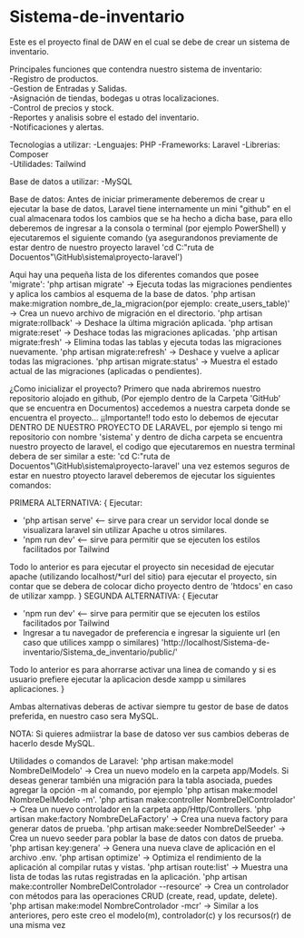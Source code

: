 # Sistema-de-inventario
Este es el proyecto final de DAW en el cual se debe de crear un sistema de inventario.

Principales funciones que contendra nuestro sistema de inventario:  
-Registro de productos.  
-Gestion de Entradas y Salidas.  
-Asignación de tiendas, bodegas u otras localizaciones.  
-Control de precios y stock.  
-Reportes y analisis sobre el estado del inventario.  
-Notificaciones y alertas.  

Tecnologias a utilizar: 
-Lenguajes: PHP 
-Frameworks: Laravel 
-Librerias: Composer  
-Utilidades: Tailwind 

Base de datos a utilizar: 
-MySQL 

Base de datos: 
Antes de iniciar primeramente deberemos de crear u ejecutar la base de datos, Laravel tiene internamente un mini "github" en el cual almacenara todos los cambios que se ha hecho a dicha base, para ello deberemos de ingresar a la consola o terminal (por ejemplo PowerShell) y ejecutaremos el siguiente comando (ya asegurandonos previamente de estar dentro de nuestro proyecto laravel 'cd C:\"ruta de Docuentos"\GitHub\sistema\proyecto-laravel') 

Aqui hay una pequeña lista de los diferentes comandos que posee 'migrate': 
'php artisan migrate' -> Ejecuta todas las migraciones pendientes y aplica los cambios al esquema de la base de datos. 
'php artisan make:migration nombre_de_la_migracion(por ejemplo: create_users_table)' ->  Crea un nuevo archivo de migración en el directorio. 
'php artisan migrate:rollback' -> Deshace la última migración aplicada. 
'php artisan migrate:reset' -> Deshace todas las migraciones aplicadas. 
'php artisan migrate:fresh' -> Elimina todas las tablas y ejecuta todas las migraciones nuevamente. 
'php artisan migrate:refresh' -> Deshace y vuelve a aplicar todas las migraciones. 
'php artisan migrate:status' -> Muestra el estado actual de las migraciones (aplicadas o pendientes). 

¿Como inicializar el proyecto? 
Primero que nada abriremos nuestro repositorio alojado en github, (Por ejemplo dentro de la Carpeta 'GitHub' que se encuentra en Documentos) accedemos a nuestra carpeta
donde se encuentra el proyecto... ¡¡Importante!! todo esto lo debemos de ejecutar DENTRO DE NUESTRO PROYECTO DE LARAVEL, por ejemplo si tengo mi repositorio con 
nombre 'sistema' y dentro de dicha carpeta se encuentra nuestro proyecto de laravel, el codigo que ejecutaremos en nuestra terminal debera de ser similar a este: 
'cd C:\"ruta de Docuentos"\GitHub\sistema\proyecto-laravel'  una vez estemos seguros de estar en nuestro ptoyecto laravel deberemos de ejecutar los siguientes comandos:  

PRIMERA ALTERNATIVA:
{
Ejecutar: 

- 'php artisan serve' <-- sirve para crear un servidor local donde se visualizara laravel sin utilizar Apache u otros similares. 
- 'npm run dev' <-- sirve para permitir que se ejecuten los estilos facilitados por Tailwind 

Todo lo anterior es para ejecutar el proyecto sin necesidad de ejecutar apache (utilizando localhost/*url del sitio) para ejecutar el proyecto, sin contar que se
debera de colocar dicho proyecto dentro de 'htdocs' en caso de utilizar xampp. 
}
SEGUNDA ALTERNATIVA: 
{
Ejecutar 
- 'npm run dev' <-- sirve para permitir que se ejecuten los estilos facilitados por Tailwind 
- Ingresar a tu navegador de preferencia e ingresar la siguiente url (en caso que utilices xampp o similares) 
'http://localhost/Sistema-de-inventario/Sistema_de_inventario/public/' 

Todo lo anterior es para ahorrarse activar una linea de comando y si es usuario prefiere ejecutar la aplicacion desde xampp u similares aplicaciones. 
}

Ambas alternativas deberas de activar siempre tu gestor de base de datos preferida, en nuestro caso sera MySQL. 

NOTA: Si quieres admiistrar la base de datoso ver sus cambios deberas de hacerlo desde MySQL.  

Utilidades o comandos de Laravel: 
'php artisan make:model NombreDelModelo' -> Crea un nuevo modelo en la carpeta app/Models. Si deseas generar también una migración para la tabla asociada, puedes agregar la opción -m al comando, por ejemplo 'php artisan make:model NombreDelModelo -m'. 
'php artisan make:controller NombreDelControlador' -> Crea un nuevo controlador en la carpeta app/Http/Controllers. 
'php artisan make:factory NombreDeLaFactory' ->  Crea una nueva factory para generar datos de prueba. 
'php artisan make:seeder NombreDelSeeder' -> Crea un nuevo seeder para poblar la base de datos con datos de prueba. 
'php artisan key:genera' -> Genera una nueva clave de aplicación en el archivo .env. 
'php artisan optimize' -> Optimiza el rendimiento de la aplicación al compilar rutas y vistas. 
'php artisan route:list' -> Muestra una lista de todas las rutas registradas en la aplicación. 
'php artisan make:controller NombreDelControlador --resource' -> Crea un controlador con métodos para las operaciones CRUD (create, read, update, delete).  
'php artisan make:model NombreControlador -mcr' -> Similar a los anteriores, pero este creo el modelo(m), controlador(c) y los recursos(r) de una misma vez 


